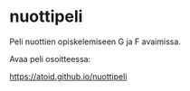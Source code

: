 # nuottipeli

Peli nuottien opiskelemiseen G ja F avaimissa.

Avaa peli osoitteessa:

https://atoid.github.io/nuottipeli
